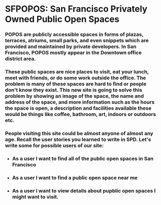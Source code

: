# SFPOPOS: San Francisco Privately Owned Public Open Spaces

### POPOS are publicly accessible spaces in forms of plazas, terraces, atriums, small parks, and even snippets which are provided and maintained by private developers. In San Francisco, POPOS mostly appear in the Downtown office district area.

### These public spaces are nice places to visit, eat your lunch, meet with friends, or do some work outside the office. The problem is many of these spaces are hard to find or people don't know they exist. This new site is going to solve this problem by showing an image of the space, the name and address of the space, and more information such as the hours the space is open, a description and facilities available these would be things like coffee, bathroom, art, indoors or outdoors etc.

### People visiting this site could be almost anyone of almost any age. Recall the user stories you learned to write in SPD. Let's write some for possible users of our site:

* ### As a user I want to find all of the public open spaces in San Francisco
* ### As a user I want to find a public open space near me
* ### As a user I want to view details about pupblic open spaces I might want to visit.
